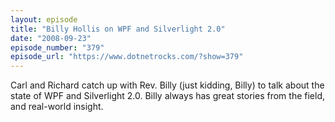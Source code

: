```yaml
---
layout: episode
title: "Billy Hollis on WPF and Silverlight 2.0"
date: "2008-09-23"
episode_number: "379"
episode_url: "https://www.dotnetrocks.com/?show=379"
---
```


Carl and Richard catch up with Rev. Billy (just kidding, Billy) to talk about the state of WPF and Silverlight 2.0. Billy always has great stories from the field, and real-world insight.
